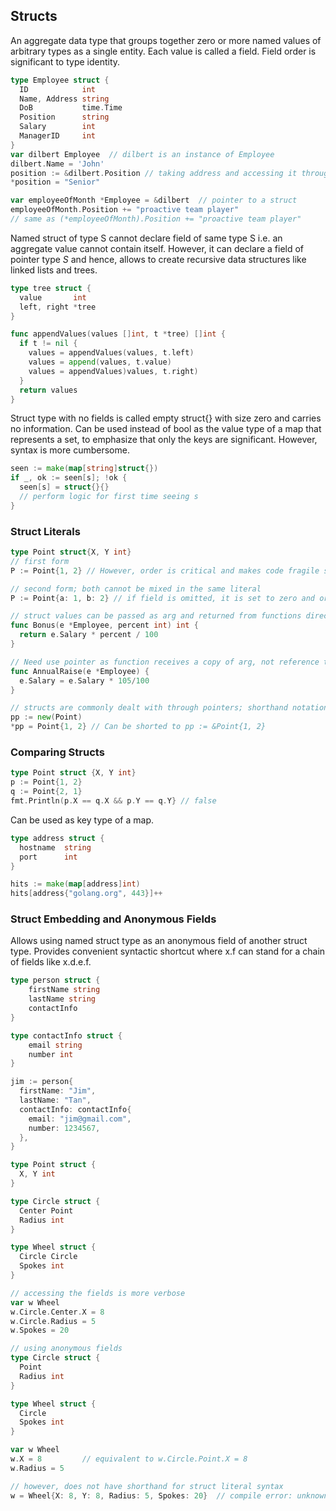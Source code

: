 ## Structs

An aggregate data type that groups together zero or more named values of arbitrary types as a single entity. Each value is called a field. Field order is significant to type identity.

```go
type Employee struct {
  ID            int
  Name, Address string
  DoB           time.Time
  Position      string
  Salary        int
  ManagerID     int
}
var dilbert Employee  // dilbert is an instance of Employee
dilbert.Name = 'John'
position := &dilbert.Position // taking address and accessing it through pointer
*position = "Senior"

var employeeOfMonth *Employee = &dilbert  // pointer to a struct
employeeOfMonth.Position += "proactive team player"
// same as (*employeeOfMonth).Position += "proactive team player"
```

Named struct of type S cannot declare field of same type S i.e. an aggregate value cannot contain itself. However, it can declare a field of pointer type _S_ and hence, allows to create recursive data structures like linked lists and trees.

```go
type tree struct {
  value       int
  left, right *tree
}

func appendValues(values []int, t *tree) []int {
  if t != nil {
    values = appendValues(values, t.left)
    values = append(values, t.value)
    values = appendValues)values, t.right)
  }
  return values
}
```

Struct type with no fields is called empty struct{} with size zero and carries no information. Can be used instead of bool as the value type of a map that represents a set, to emphasize that only the keys are significant. However, syntax is more cumbersome.

```go
seen := make(map[string]struct{})
if _, ok := seen[s]; !ok {
  seen[s] = struct{}{}
  // perform logic for first time seeing s
}
```

### Struct Literals

```go
type Point struct{X, Y int}
// first form
P := Point{1, 2} // However, order is critical and makes code fragile should set of fields grow/reorder

// second form; both cannot be mixed in the same literal
P := Point{a: 1, b: 2} // if field is omitted, it is set to zero and order doesn't matter as names are provided

// struct values can be passed as arg and returned from functions directly/indirectly
func Bonus(e *Employee, percent int) int {
  return e.Salary * percent / 100
}

// Need use pointer as function receives a copy of arg, not reference to original arg
func AnnualRaise(e *Employee) {
  e.Salary = e.Salary * 105/100
}

// structs are commonly dealt with through pointers; shorthand notation
pp := new(Point)
*pp = Point{1, 2} // Can be shorted to pp := &Point{1, 2}
```

### Comparing Structs

```go
type Point struct {X, Y int}
p := Point{1, 2}
q := Point{2, 1}
fmt.Println(p.X == q.X && p.Y == q.Y} // false
```

Can be used as key type of a map.

```go
type address struct {
  hostname  string
  port      int
}

hits := make(map[address]int)
hits[address{"golang.org", 443}]++
```

### Struct Embedding and Anonymous Fields

Allows using named struct type as an anonymous field of another struct type. Provides convenient syntactic shortcut where x.f can stand for a chain of fields like x.d.e.f.

```go
type person struct {
	firstName string
	lastName string
	contactInfo
}

type contactInfo struct {
	email string
	number int
}

jim := person{
  firstName: "Jim",
  lastName: "Tan",
  contactInfo: contactInfo{
    email: "jim@gmail.com",
    number: 1234567,
  },
}
```

```go
type Point struct {
  X, Y int
}

type Circle struct {
  Center Point
  Radius int
}

type Wheel struct {
  Circle Circle
  Spokes int
}

// accessing the fields is more verbose
var w Wheel
w.Circle.Center.X = 8
w.Circle.Radius = 5
w.Spokes = 20
```

```go
// using anonymous fields
type Circle struct {
  Point
  Radius int
}

type Wheel struct {
  Circle
  Spokes int
}

var w Wheel
w.X = 8         // equivalent to w.Circle.Point.X = 8
w.Radius = 5

// however, does not have shorthand for struct literal syntax
w = Wheel{X: 8, Y: 8, Radius: 5, Spokes: 20}  // compile error: unknown fields
```
